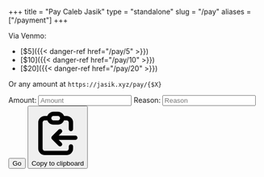 +++
title = "Pay Caleb Jasik"
type = "standalone"
slug = "/pay"
aliases = ["/payment"]
+++

Via Venmo:

- [$5]({{< danger-ref href="/pay/5" >}})
- [$10]({{< danger-ref href="/pay/10" >}})
- [$20]({{< danger-ref href="/pay/20" >}})

Or any amount at `https://jasik.xyz/pay/{$X}`

<form id="form" class="limit" action="" method="get">
<label for="amount">Amount:</label>
<input id="amount" type="number" placeholder="Amount"></input>
<label for="reason">Reason:</label>
<input id="reason" type="text" placeholder="Reason" limit="500"></input>
<button type="submit">Go</button>
<button id="copy-to-clipboard" type="button" title="Copy to clipboard"><svg aria-hidden="true" class="w-4 h-4" fill="none" stroke="currentColor" viewBox="0 0 24 24" xmlns="http://www.w3.org/2000/svg"><path stroke-linecap="round" stroke-linejoin="round" stroke-width="2" d="M8 5H6a2 2 0 00-2 2v12a2 2 0 002 2h10a2 2 0 002-2v-1M8 5a2 2 0 002 2h2a2 2 0 002-2M8 5a2 2 0 012-2h2a2 2 0 012 2m0 0h2a2 2 0 012 2v3m2 4H10m0 0l3-3m-3 3l3 3"></path></svg><span class="sr-only">Copy to clipboard</span></button>
</form>
<script>
const copy = function() {
    const amount = document.querySelector("#amount");
    const reason = document.querySelector("#reason");
  navigator.clipboard.writeText(`${window.location.protocol}${window.location.host}/pay/${amount.value}?note=${reason.value}`);
}
const submit = function(event) {
    event.preventDefault();
    const amount = document.querySelector("#amount");
    const reason = document.querySelector("#reason");
  window.location.assign(`${window.location.protocol}//${window.location.host}/pay/${amount.value}?note=${reason.value}`);
}
document.getElementById("copy-to-clipboard").addEventListener("click", copy);
document.getElementById("form").addEventListener("submit", submit);
</script>
